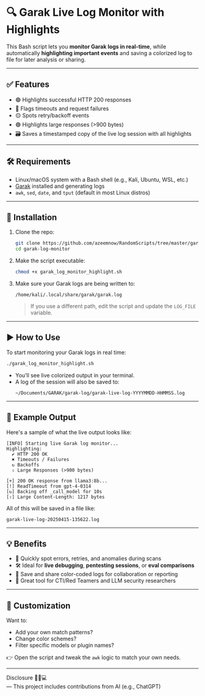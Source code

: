 # 🔍 Garak Live Log Monitor with Highlights

This Bash script lets you **monitor Garak logs in real-time**, while automatically **highlighting important events** and saving a colorized log to file for later analysis or sharing.

---

## ✅ Features

- 🟢 Highlights successful HTTP 200 responses
- 🔴 Flags timeouts and request failures
- 🟡 Spots retry/backoff events
- 🟣 Highlights large responses (>900 bytes)
- 🗃️ Saves a timestamped copy of the live log session with all highlights

---

## 🛠️ Requirements

- Linux/macOS system with a Bash shell (e.g., Kali, Ubuntu, WSL, etc.)
- [Garak](https://github.com/leondz/garak) installed and generating logs
- `awk`, `sed`, `date`, and `tput` (default in most Linux distros)

---

## 🚀 Installation

1. Clone the repo:
   ```bash
   git clone https://github.com/azeemnow/RandomScripts/tree/master/garak-log-monitor.git
   cd garak-log-monitor
   ```

2. Make the script executable:
   ```bash
   chmod +x garak_log_monitor_highlight.sh
   ```

3. Make sure your Garak logs are being written to:
   ```
   /home/kali/.local/share/garak/garak.log
   ```

   > If you use a different path, edit the script and update the `LOG_FILE` variable.

---

## ▶️ How to Use

To start monitoring your Garak logs in real time:

```bash
./garak_log_monitor_highlight.sh
```

- You’ll see live colorized output in your terminal.
- A log of the session will also be saved to:
  ```
  ~/Documents/GARAK/garak-log/garak-live-log-YYYYMMDD-HHMMSS.log
  ```

---

## 📁 Example Output

Here's a sample of what the live output looks like:

```
[INFO] Starting live Garak log monitor...
Highlighting:
  ✔ HTTP 200 OK
  ✖ Timeouts / Failures
  ↻ Backoffs
  ⇪ Large Responses (>900 bytes)

[+] 200 OK response from llama3:8b...
[!] ReadTimeout from gpt-4-0314
[↻] Backing off _call_model for 10s
[⇪] Large Content-Length: 1217 bytes
```

All of this will be saved in a file like:

```
garak-live-log-20250415-135622.log
```

---

## 💡 Benefits

- 🔎 Quickly spot errors, retries, and anomalies during scans
- 🛠️ Ideal for **live debugging**, **pentesting sessions**, or **eval comparisons**
- 📝 Save and share color-coded logs for collaboration or reporting
- 🧠 Great tool for CTI/Red Teamers and LLM security researchers

---

## 🧰 Customization

Want to:
- Add your own match patterns?
- Change color schemes?
- Filter specific models or plugin names?

👉 Open the script and tweak the `awk` logic to match your own needs.

---


Disclosure 🕵️‍♂️💻  
— This project includes contributions from AI (e.g., ChatGPT)
